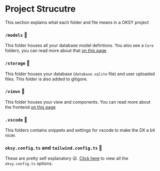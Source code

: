 # Project Strucutre

This section explains what each folder and file means in a OKSY project

### `/models` 📁

This folder houses all your database model defintions. You also see a `Core` folders, you can read more about that [on this page](/introduction/core-setup)

### `/storage` 📁

This folder houses your database (`database.sqlite` file) and user uploaded files. This folder is also added to gitigore.

### `/views` 📁

This folder houses your view and components. You can read more about the frontend [on this page](/basics/pages)

### `.vscode` 📁

This folders contains snippets and settings for vscode to make the DX a bit nicer.

### `oksy.config.ts` and `tailwind.config.ts` 📄

These are pretty self explanatory 😜. [Click here](/basics/config) to view all the `oksy.config.ts` options.